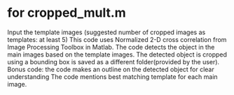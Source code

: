 # for cropped_mult.m
Input the template images (suggested number of cropped images as templates: at least 5)
This code uses Normalized 2-D cross correlation from Image Processing Toolbox in Matlab.
The code detects the object in the main images based on the template images.
The detected object is cropped using a bounding box is saved as a different folder(provided by the user).
Bonus code: the code makes an outline on the detected object for clear understanding
The code mentions best matching template for each main image.

